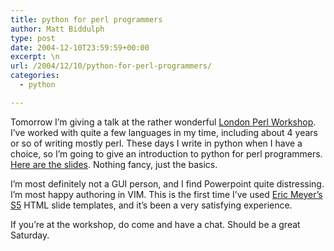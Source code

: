 ```yaml
---
title: python for perl programmers
author: Matt Biddulph
type: post
date: 2004-12-10T23:59:59+00:00
excerpt: \n
url: /2004/12/10/python-for-perl-programmers/
categories:
  - python

---
```

Tomorrow I&#8217;m giving a talk at the rather wonderful [London Perl Workshop][1]. I&#8217;ve worked with quite a few languages in my time, including about 4 years or so of writing mostly perl. These days I write in python when I have a choice, so I&#8217;m going to give an introduction to python for perl programmers. [Here are the slides][2]. Nothing fancy, just the basics.

<!--more-->

  
I&#8217;m most definitely not a GUI person, and I find Powerpoint quite distressing. I&#8217;m most happy authoring in VIM. This is the first time I&#8217;ve used [Eric Meyer&#8217;s S5][3] HTML slide templates, and it&#8217;s been a very satisfying experience.

If you&#8217;re at the workshop, do come and have a chat. Should be a great Saturday.

 [1]: https://london.pm.org/lpw/
 [2]: https://www.hackdiary.com/slides/lpw2004/
 [3]: https://www.meyerweb.com/eric/tools/s5/